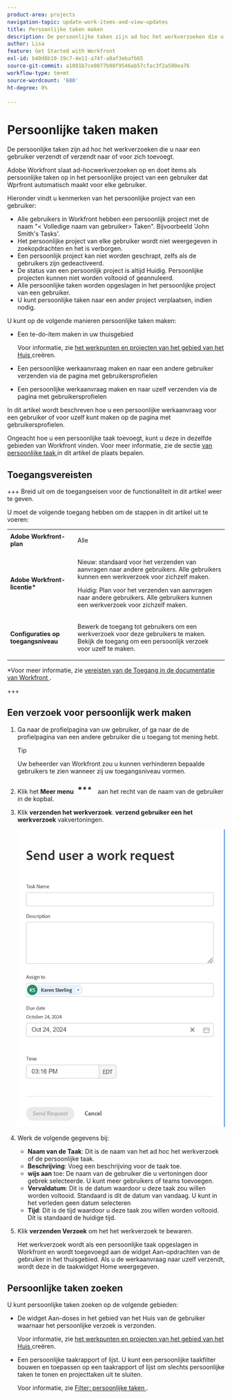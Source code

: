 ```yaml
---
product-area: projects
navigation-topic: update-work-items-and-view-updates
title: Persoonlijke taken maken
description: De persoonlijke taken zijn ad hoc het werkverzoeken die u naar een gebruiker, naar zich, of naar-doet punten verzendt die u voor zich in uw gebied van het Huis creeert. Workfront slaat ad-hocverzoeken op en doet items als persoonlijke taken.
author: Lisa
feature: Get Started with Workfront
exl-id: b40d6b10-19c7-4e11-a74f-a8af3ebafb65
source-git-commit: a1081b7ce0877b08f9546ab57cfac3f2a580ea76
workflow-type: tm+mt
source-wordcount: '680'
ht-degree: 0%

---
```


# Persoonlijke taken maken

<!--Audited: 10/2024-->

De persoonlijke taken zijn ad hoc het werkverzoeken die u naar een gebruiker verzendt of verzendt naar of voor zich toevoegt.

Adobe Workfront slaat ad-hocwerkverzoeken op en doet items als persoonlijke taken op in het persoonlijke project van een gebruiker dat Wprfront automatisch maakt voor elke gebruiker.

Hieronder vindt u kenmerken van het persoonlijke project van een gebruiker:

* Alle gebruikers in Workfront hebben een persoonlijk project met de naam &quot;&lt; Volledige naam van gebruiker> Taken&quot;. Bijvoorbeeld &#39;John Smith&#39;s Tasks&#39;.
* Het persoonlijke project van elke gebruiker wordt niet weergegeven in zoekopdrachten en het is verborgen.
* Een persoonlijk project kan niet worden geschrapt, zelfs als de gebruikers zijn gedeactiveerd.
* De status van een persoonlijk project is altijd Huidig. Persoonlijke projecten kunnen niet worden voltooid of geannuleerd.
* Alle persoonlijke taken worden opgeslagen in het persoonlijke project van een gebruiker.
* U kunt persoonlijke taken naar een ander project verplaatsen, indien nodig.

U kunt op de volgende manieren persoonlijke taken maken:

* Een te-do-item maken in uw thuisgebied

  Voor informatie, zie [ het werkpunten en projecten van het gebied van het Huis ](/help/quicksilver/workfront-basics/using-home/using-the-home-area/create-work-items-in-home.md) creëren.

* Een persoonlijke werkaanvraag maken en naar een andere gebruiker verzenden via de pagina met gebruikersprofielen
* Een persoonlijke werkaanvraag maken en naar uzelf verzenden via de pagina met gebruikersprofielen

In dit artikel wordt beschreven hoe u een persoonlijke werkaanvraag voor een gebruiker of voor uzelf kunt maken op de pagina met gebruikersprofielen.

Ongeacht hoe u een persoonlijke taak toevoegt, kunt u deze in dezelfde gebieden van Workfront vinden. Voor meer informatie, zie de sectie [ van persoonlijke taak ](#locate-personal-tasks) in dit artikel de plaats bepalen.

## Toegangsvereisten

+++ Breid uit om de toegangseisen voor de functionaliteit in dit artikel weer te geven.

U moet de volgende toegang hebben om de stappen in dit artikel uit te voeren:

<table style="table-layout:auto"> 
 <col> 
 </col> 
 <col> 
 </col> 
 <tbody> 
  <tr> 
   <td role="rowheader"><strong>Adobe Workfront-plan</strong></td> 
   <td> <p>Alle</p> </td> 
  </tr> 
  <tr> 
   <td role="rowheader"><strong>Adobe Workfront-licentie*</strong></td> 
   <td> 
   <p>Nieuw: standaard voor het verzenden van aanvragen naar andere gebruikers. Alle gebruikers kunnen een werkverzoek voor zichzelf maken.</p> 
   <p>Huidig: Plan voor het verzenden van aanvragen naar andere gebruikers. Alle gebruikers kunnen een werkverzoek voor zichzelf maken.</p>
    </td> 
  </tr> 
  <tr> 
   <td role="rowheader"><strong>Configuraties op toegangsniveau</strong></td> 
   <td> <p>Bewerk de toegang tot gebruikers om een werkverzoek voor deze gebruikers te maken. Bekijk de toegang om een persoonlijk verzoek voor uzelf te maken. </p>
   </td> 
  </tr>

</tbody> 
</table>

*Voor meer informatie, zie [ vereisten van de Toegang in de documentatie van Workfront ](/help/quicksilver/administration-and-setup/add-users/access-levels-and-object-permissions/access-level-requirements-in-documentation.md).

+++


## Een verzoek voor persoonlijk werk maken

1. Ga naar de profielpagina van uw gebruiker, of ga naar de de profielpagina van een andere gebruiker die u toegang tot mening hebt.

   >[!TIP]
   >
   >Uw beheerder van Workfront zou u kunnen verhinderen bepaalde gebruikers te zien wanneer zij uw toegangsniveau vormen.

1. Klik het **Meer menu** ![](assets/more-menu.png) aan het recht van de naam van de gebruiker in de kopbal.
1. Klik **verzenden het werkverzoek**.
**verzend gebruiker een het werkverzoek** vakvertoningen.

   ![](assets/personal-task-box.png)
1. Werk de volgende gegevens bij:

   * **Naam van de Taak**: Dit is de naam van het ad hoc het werkverzoek of de persoonlijke taak.
   * **Beschrijving**: Voeg een beschrijving voor de taak toe.
   * **wijs aan** toe: De naam van de gebruiker die u vertoningen door gebrek selecteerde. U kunt meer gebruikers of teams toevoegen.
   * **Vervaldatum**: Dit is de datum waardoor u deze taak zou willen worden voltooid. Standaard is dit de datum van vandaag. U kunt in het verleden geen datum selecteren
   * **Tijd**: Dit is de tijd waardoor u deze taak zou willen worden voltooid. Dit is standaard de huidige tijd.

1. Klik **verzenden Verzoek** om het het werkverzoek te bewaren.

   Het werkverzoek wordt als een persoonlijke taak opgeslagen in Workfront en wordt toegevoegd aan de widget Aan-opdrachten van de gebruiker in het thuisgebied. Als u de werkaanvraag naar uzelf verzendt, wordt deze in de taakwidget Home weergegeven.


## Persoonlijke taken zoeken

U kunt persoonlijke taken zoeken op de volgende gebieden:

* De widget Aan-doses in het gebied van het Huis van de gebruiker waarnaar het persoonlijke verzoek is verzonden.

  Voor informatie, zie [ het werkpunten en projecten van het gebied van het Huis ](/help/quicksilver/workfront-basics/using-home/using-the-home-area/create-work-items-in-home.md) creëren.

* Een persoonlijke taakrapport of lijst. U kunt een persoonlijke taakfilter bouwen en toepassen op een taakrapport of lijst om slechts persoonlijke taken te tonen en projecttaken uit te sluiten.

  Voor informatie, zie [ Filter: persoonlijke taken ](/help/quicksilver/reports-and-dashboards/reports/custom-view-filter-grouping-samples/filter-personal-tasks.md).
